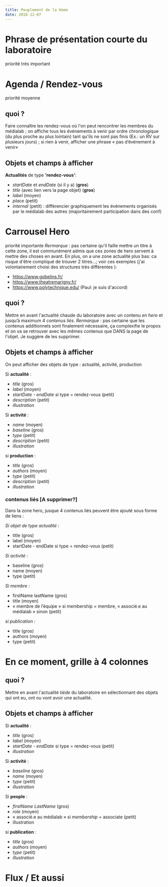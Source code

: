```yaml
---
title: Peuplement de la Home
date: 2018-12-07
---
```


# Phrase de présentation courte du laboratoire
priorité très important

# Agenda / Rendez-vous
priorité moyenne

## quoi ?
Faire connaître les rendez-vous où l'on peut rencontrer les membres du médialab ; on affiche tous les événements à venir par ordre chronologique (du plus proche au plus lointain) tant qu'ils ne sont pas finis (Ex.: un RV sur plusieurs jours) ; si rien à venir, afficher une phrase « pas d’événement à venir»

## Objets et champs à afficher

**Actualités** de type **'rendez-vous'**:
- *startDate* et *endDate* (si il y a) (**gros**)
- *title* (avec lien vers la page objet) (**gros**)
- *label* (moyen)
- *place* (petit)
- *internal* (petit) : différencier graphiquement les événements organisés par le médialab des autres (majoritairement participation dans des conf)

# Carrousel Hero
priorité importante
_Rermarque_ : pas certaine qu'il faille mettre un titre à cette zone, il est communément admis que ces zones de hero servent à mettre des choses en avant. En plus, on a une zone actualité plus bas: ca risque d'être compliqué de trouver 2 titres...; voir ces exemples (j'ai volontairement choisi des structures très différentes ):
- https://www.gobelins.fr/
- https://www.theatremarigny.fr/
- https://www.polytechnique.edu/
(Paul: je suis d'accord)

## quoi ?
Mettre en avant l'actualité chaude du laboratoire avec un contenu *en hero* et jusqu’à maximum 4 *contenus liés*.
_Rermarque_ : pas certaine que les contenus additionnels sont finalement nécessaire, ça complexifie le propos et on va se retrouver avec les mêmes contenus que DANS la page de l'objet.
Je suggère de les supprimer.

## Objets et champs à afficher

On peut afficher des objets de type : actualité, activité, production

Si **actualité** :
- *title* (gros)
- *label* (moyen)
- *startDate - endDate* si type = rendez-vous (petit)
- *description* (petit)
- *illustration*

Si **activité** :
- *name* (moyen)
- *baseline* (gros)
- *type* (petit)
- *description* (petit)
- *illustration*

si **production** :
- *title* (gros)
- *authors* (moyen)
- *type* (petit)
- *description* (petit)
- *illustration*

### contenus liés [A supprimer?]

Dans la zone hero, jusque 4 contenus liés peuvent être ajouté sous forme de liens :

*Si objet de type actualité :*
- title (gros)
- label (moyen)
- startDate - endDate si type = rendez-vous (petit)

*Si activité :*
- baseline (gros)
- name (moyen)
- type (petit)

*Si membre :*
- firstName lastName (gros)
- title (moyen)
- « membre de l’équipe » si membership = membre, « associé.e au médialab » sinon (petit)

*si publication :*
- title (gros)
- authors (moyen)
- type (petit)

# En ce moment, grille à 4 colonnes

## quoi ?
Mettre en avant l'actualité *tiède* du laboratoire en sélectionnant des objets qui ont eu, ont ou vont avoir une actualité.

## Objets et champs à afficher
Si **actualité** :
- *title* (gros)
- *label* (moyen)
- *startDate - endDate* si type = rendez-vous (petit)
- *illustration*

Si **activité** :
- *baseline* (gros)
- *name* (moyen)
- *type* (petit)
- *illustration*

Si **people** :
- *firstName LastName* (gros)
- *role* (moyen)
- « associé.e au médialab » si *membership* = associate (petit)
- illustration

si **publication** :
- *title* (gros)
- *authors* (moyen)
- *type* (petit)
- *illustration*

# Flux / Et aussi

